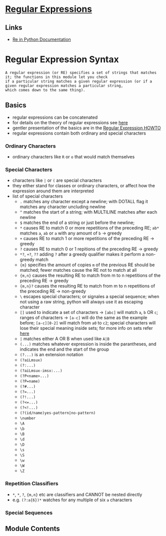 # [Regular Expressions](https://docs.python.org/3/library/re.html)
## Links
- [Re in Python Documentation](https://docs.python.org/3/library/re.html)

# Regular Expression Syntax

```
A regular expression (or RE) specifies a set of strings that matches it; the functions in this module let you check 
if a particular string matches a given regular expression (or if a given regular expression matches a particular string, 
which comes down to the same thing).
```

## Basics

- regular expressions can be concatenated 
- for details on the theory of regular expressions see [here](https://docs.python.org/3/library/re.html#frie09)
- gentler presentation of the basics are in the [Regular Expression HOWTO](https://docs.python.org/3/howto/regex.html#regex-howto)
- regular expressions contain both ordinary and special characters

### Ordinary Characters

- ordinary characters like ```R``` or ```o``` that would match themselves

### Special Characters

- characters like `|` or `(` are special characters
- they either stand for classes or ordinary characters, or affect how the expression around them are interpreted
- list of special characters
  - `.` matches any character except a newline; with DOTALL flag it matches any character uncluding newline
  - `^` matches the start of a string; with MULTILINE matches after each newline
  - `$` matches the end of a string or just before the newline; 
  - `*` causes RE to match 0 or more repetitions of the preceding RE; `ab*` matches `a`, `ab` or `a` with any amount of `b` &rarr; greedy
  - `+` causes RE to match 1 or more repetitions of the preceding RE &rarr; greedy
  - `?` causes RE to match 0 or 1 repitions of the preceding RE &rarr; greedy
  - `*?`, `+?`, `??` adding `?` after a greedy qualifier makes it perform a non-greedy match
  - `{m}` specifies the amount of copies `m` of the previous RE should be matched; fewer matches cause the RE not to match at all
  - `{m,n}` causes the resulting RE to match from m to n repetitions of the preceding RE &rarr; greedy
  - `{m,n}?` causes the resulting RE to match from m to n repetitions of the preceding RE &rarr; non-greedy
  - `\` escapes special characters; or signales a special sequence; when not using a raw string, python will always use it as escaping character
  - `[]` used to indicate a set of characters &rarr; `[abc]` will match `a`, `b` OR `c`; ranges of characters &rarr; `[a-c]` will do the same as the example before; `[a-c][0-2]` will match from `a0` to `c2`; special characters will lose their special meaning inside sets; for more info on sets refer [here](https://docs.python.org/3/library/re.html)
  - `|` matches either A OR B when used like `A|B`
  - `(...)` matches whatever expression is inside the parantheses, and indicates the end and the start of the group
  - `(?...)` is an extension notation
  - `(?aiLmsux)`
  - `(?:...)`
  - `(?aiLmsux-imsx:...)`
  - `(?P<name>...)`
  - `(?P=name)`
  - `(?#...)`
  - `(?=...)`
  - `(?!...)`
  - `(?<=...)`
  - `(?<!...)`
  - `(?(id/name)yes-pattern|no-pattern)`
  - `\number`
  - `\A` 
  - `\b`
  - `\B`
  - `\d` 
  - `\D`
  - `\s`
  - `\S`
  - `\w`
  - `\W`
  - `\Z`

### Repetition Classifiers

- `*`, `*`, `?`, `{m,n}` etc are classifiers and CANNOT be nested directly
- e.g. `(?:a{6})*` watches for any multiple of six `a` characters

### Special Sequences

## Module Contents

